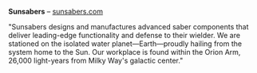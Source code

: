 **Sunsabers** – [sunsabers.com](https://www.sunsabers.com/)

"Sunsabers designs and manufactures advanced saber components that deliver leading-edge functionality and defense to their wielder. We are stationed on the isolated water planet—Earth—proudly hailing from the system home to the Sun. Our workplace is found within the Orion Arm, 26,000 light-years from Milky Way's galactic center."

